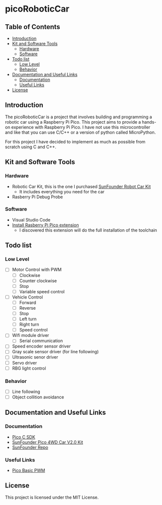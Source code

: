 # picoRoboticCar
## Table of Contents
- [Introduction](#introduction)
- [Kit and Software Tools](#kit-and-software-tools)
    - [Hardware](#hardware)
    - [Software](#software)
- [Todo list](#todo-list)
    - [Low Level](#low-level)
    - [Behavior](#behavior)
- [Documentation and Useful Links](#documentation-and-useful-links)
    - [Documentation](#documentation)
    - [Useful Links](#useful-links)
- [License](#license)

## Introduction
The picoRoboticCar is a project that involves building and programming a robotic car using a Raspberry Pi Pico. This project aims to provide a hands-on experience with Raspberry Pi Pico. I have not use this microcontroller and like that you can use C/C++ or a version of python called MicroPython.

For this project I have decided to implement as much as possible from scratch using C and C++.

## Kit and Software Tools
### Hardware
- Robotic Car Kit, this is the one I purchased [SunFounder Robot Car Kit](https://www.amazon.com/dp/B09DP1QFPN?th=1)
    - It includes everything you need for the car
- Rasberry Pi Debug Probe

### Software
- Visual Studio Code
- [Install Rasberry Pi Pico extension](https://marketplace.visualstudio.com/items?itemName=raspberry-pi.raspberry-pi-pico)
    - I discovered this extension will do the full installation of the toolchain

## Todo list
### Low Level
- [ ] Motor Control with PWM
    - [ ] Clockwise
    - [ ] Counter clockwise
    - [ ] Stop
    - [ ] Variable speed control
- [ ] Vehicle Control
    - [ ] Forward
    - [ ] Reverse
    - [ ] Stop
    - [ ] Left turn
    - [ ] Right turn
    - [ ] Speed control
- [ ] Wifi module driver
    - [ ] Serial communication
- [ ] Speed encoder sensor driver
- [ ] Gray scale sensor driver (for line following)
- [ ] Ultrasonic senor driver
- [ ] Servo driver
- [ ] RBG light control

### Behavior
- [ ] Line following
- [ ] Object collition avoidance 

## Documentation and Useful Links
### Documentation
- [Pico C SDK](https://www.raspberrypi.com/documentation/pico-sdk/)
- [SunFounder Pico 4WD Car V2.0 Kit](https://docs.sunfounder.com/projects/pico-4wd-v2/en/latest/index.html)
- [SunFounder Repo](https://github.com/sunfounder/pico_4wd_car/tree/v2.0)

### Useful Links
- [Pico Basic PWM](https://www.i-programmer.info/programming/hardware/14849-the-pico-in-c-basic-pwm.html)

## License
This project is licensed under the MIT License.